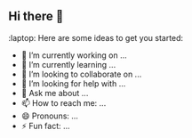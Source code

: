## Hi there 👋
:laptop:
Here are some ideas to get you started:

- 🔭 I’m currently working on ...
- 🌱 I’m currently learning ...
- 👯 I’m looking to collaborate on ...
- 🤔 I’m looking for help with ...
- 💬 Ask me about ...
- 📫 How to reach me: ...
- 😄 Pronouns: ...
- ⚡ Fun fact: ...

<!--
**Cyberdark-SecOS/Cyberdark-SecOs** is a ✨ _special_ ✨ repository because its `README.md` (this file) appears on your GitHub profile.


-->
